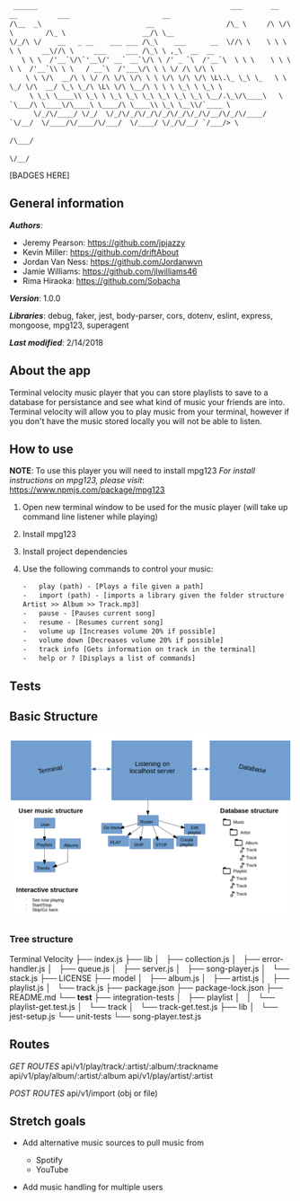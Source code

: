 

	 ______                                                ___       __  __          ___                       __                
	/\__  _\                          __                  /\_ \     /\ \/\ \        /\_ \                   __/\ \__             
	\/_/\ \/    __   _ __    ___ ___ /\_\    ___      __  \//\ \    \ \ \ \ \     __\//\ \     ___     ___ /\_\ \ ,_\  __  __    
	   \ \ \  /'__`\/\`'__\/' __` __`\/\ \ /' _ `\  /'__`\  \ \ \    \ \ \ \ \  /'__`\\ \ \   / __`\  /'___\/\ \ \ \/ /\ \/\ \   
	    \ \ \/\  __/\ \ \/ /\ \/\ \/\ \ \ \/\ \/\ \/\ \L\.\_ \_\ \_   \ \ \_/ \/\  __/ \_\ \_/\ \L\ \/\ \__/\ \ \ \ \_\ \ \_\ \  
	     \ \_\ \____\\ \_\ \ \_\ \_\ \_\ \_\ \_\ \_\ \__/.\_\/\____\   \ `\___/\ \____\/\____\ \____/\ \____\\ \_\ \__\\/`____ \
	      \/_/\/____/ \/_/  \/_/\/_/\/_/\/_/\/_/\/_/\/__/\/_/\/____/    `\/__/  \/____/\/____/\/___/  \/____/ \/_/\/__/ `/___/> \
	                                                                                                                       /\___/
	                                                                                                                       \/__/

[BADGES HERE]

## General information
**_Authors_**:
* Jeremy Pearson: https://github.com/jpjazzy
* Kevin Miller: https://github.com/driftAbout
* Jordan Van Ness: https://github.com/Jordanwvn
* Jamie Williams: https://github.com/jlwilliams46
* Rima Hiraoka: https://github.com/Sobacha

**_Version_**: 1.0.0

**_Libraries_**: debug, faker, jest, body-parser, cors, dotenv, eslint, express, mongoose, mpg123, superagent

**_Last modified_**: 2/14/2018

## About the app

Terminal velocity music player that you can store playlists to save to a database for persistance and see what kind of music your friends are into. Terminal velocity will allow you to play music from your terminal, however if you don't have the music stored locally you will not be able to listen.

## How to use

**NOTE**: To use this player you will need to install mpg123
*For install instructions on mpg123, please visit*: https://www.npmjs.com/package/mpg123

 1. Open new terminal window to be used for the music player (will take up command line listener while playing)
 2. Install mpg123 
 3. Install project dependencies
 4. Use the following commands to control your music:


		-	play (path) - [Plays a file given a path]
		-	import (path) - [imports a library given the folder structure Artist >> Album >> Track.mp3]
		-	pause - [Pauses current song]
		-	resume - [Resumes current song]
		-	volume up [Increases volume 20% if possible]
		-	volume down [Decreases volume 20% if possible]
		-	track info [Gets information on track in the terminal]
 		-	help or ? [Displays a list of commands]

## Tests

## Basic Structure

![Structure Overview](./images/terminal-velocity-diagram.png)

### Tree structure

Terminal Velocity
├── index.js
├── lib
│   ├── collection.js
│   ├── error-handler.js
│   ├── queue.js
│   ├── server.js
│   ├── song-player.js
│   └── stack.js
├── LICENSE
├── model
│   ├── album.js
│   ├── artist.js
│   ├── playlist.js
│   └── track.js
├── package.json
├── package-lock.json
├── README.md
└── __test__
    ├── integration-tests
    │   ├── playlist
    │   │   └── playlist-get.test.js
    │   └── track
    │       └── track-get.test.js
    ├── lib
    │   └── jest-setup.js
    └── unit-tests
        └── song-player.test.js


## Routes

*GET ROUTES*
api/v1/play/track/:artist/:album/:trackname
api/v1/play/album/:artist/:album
api/v1/play/artist/:artist

*POST ROUTES*
api/v1/import (obj or file)


## Stretch goals

 - Add alternative music sources to pull music from
	 - Spotify
	 - YouTube

 - Add music handling for multiple users

